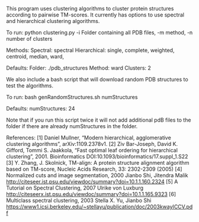 This program uses clustering algorithms to cluster protein structures according to
pairwise TM-scores. It currently has options to use spectral and hierarchical clustering
algorithms.

To run: python clustering.py -i Folder containing all PDB files, -m method, -n number of clusters

Methods: Spectral: spectral
         Hierarchical: single, complete, weighted, centroid, median, ward,

Defaults: Folder: ./pdb_structures
          Method: ward
          Clusters: 2


We also include a bash script that will download random PDB structures to test
the algorithms.

To run: bash genRandomStructures.sh numStructures

Defaults: numStructures: 24

Note that if you run this script twice it will not add additional pdB files to the
folder if there are already numStructures in the folder.

References:
[1] Daniel Mullner, “Modern hierarchical, agglomerative clustering algorithms”, arXiv:1109.2378v1.
[2] Ziv Bar-Joseph, David K. Gifford, Tommi S. Jaakkola, “Fast optimal leaf ordering for hierarchical clustering”, 2001. Bioinformatics DOI:10.1093/bioinformatics/17.suppl_1.S22
[3] Y. Zhang, J. Skolnick, TM-align: A protein structure alignment algorithm based on TM-score, Nucleic Acids Research, 33: 2302-2309 (2005)
[4] Normalized cuts and image segmentation, 2000 Jianbo Shi, Jitendra Malik http://citeseer.ist.psu.edu/viewdoc/summary?doi=10.1.1.160.2324
[5] A Tutorial on Spectral Clustering, 2007 Ulrike von Luxburg http://citeseerx.ist.psu.edu/viewdoc/summary?doi=10.1.1.165.9323
[6] Multiclass spectral clustering, 2003 Stella X. Yu, Jianbo Shi https://www1.icsi.berkeley.edu/~stellayu/publication/doc/2003kwayICCV.pdf
